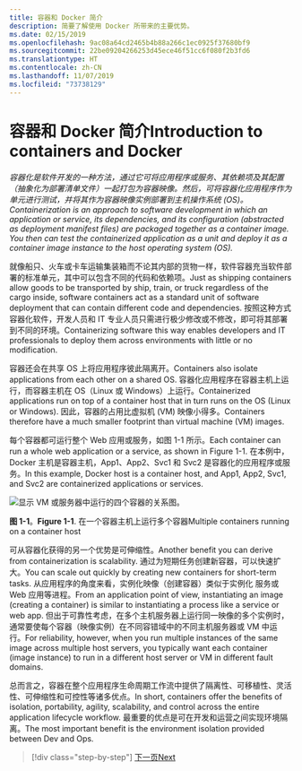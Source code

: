 ```yaml
---
title: 容器和 Docker 简介
description: 简要了解使用 Docker 所带来的主要优势。
ms.date: 02/15/2019
ms.openlocfilehash: 9ac08a64cd2465b4b88a266c1ec0925f37680bf9
ms.sourcegitcommit: 22be09204266253d45ece46f51cc6f080f2b3fd6
ms.translationtype: HT
ms.contentlocale: zh-CN
ms.lasthandoff: 11/07/2019
ms.locfileid: "73738129"
---
```

# <a name="introduction-to-containers-and-docker"></a><span data-ttu-id="36ba8-103">容器和 Docker 简介</span><span class="sxs-lookup"><span data-stu-id="36ba8-103">Introduction to containers and Docker</span></span>

<span data-ttu-id="36ba8-104">*容器化是软件开发的一种方法，通过它可将应用程序或服务、其依赖项及其配置（抽象化为部署清单文件）一起打包为容器映像。然后，可将容器化应用程序作为单元进行测试，并将其作为容器映像实例部署到主机操作系统 (OS)。*</span><span class="sxs-lookup"><span data-stu-id="36ba8-104">*Containerization is an approach to software development in which an application or service, its dependencies, and its configuration (abstracted as deployment manifest files) are packaged together as a container image. You then can test the containerized application as a unit and deploy it as a container image instance to the host operating system (OS).*</span></span>

<span data-ttu-id="36ba8-105">就像船只、火车或卡车运输集装箱而不论其内部的货物一样，软件容器充当软件部署的标准单元，其中可以包含不同的代码和依赖项。</span><span class="sxs-lookup"><span data-stu-id="36ba8-105">Just as shipping containers allow goods to be transported by ship, train, or truck regardless of the cargo inside, software containers act as a standard unit of software deployment that can contain different code and dependencies.</span></span> <span data-ttu-id="36ba8-106">按照这种方式容器化软件，开发人员和 IT 专业人员只需进行极少修改或不修改，即可将其部署到不同的环境。</span><span class="sxs-lookup"><span data-stu-id="36ba8-106">Containerizing software this way enables developers and IT professionals to deploy them across environments with little or no modification.</span></span>

<span data-ttu-id="36ba8-107">容器还会在共享 OS 上将应用程序彼此隔离开。</span><span class="sxs-lookup"><span data-stu-id="36ba8-107">Containers also isolate applications from each other on a shared OS.</span></span> <span data-ttu-id="36ba8-108">容器化应用程序在容器主机上运行，而容器主机在 OS（Linux 或 Windows）上运行。</span><span class="sxs-lookup"><span data-stu-id="36ba8-108">Containerized applications run on top of a container host that in turn runs on the OS (Linux or Windows).</span></span> <span data-ttu-id="36ba8-109">因此，容器的占用比虚拟机 (VM) 映像小得多。</span><span class="sxs-lookup"><span data-stu-id="36ba8-109">Containers therefore have a much smaller footprint than virtual machine (VM) images.</span></span>

<span data-ttu-id="36ba8-110">每个容器都可运行整个 Web 应用或服务，如图 1-1 所示。</span><span class="sxs-lookup"><span data-stu-id="36ba8-110">Each container can run a whole web application or a service, as shown in Figure 1-1.</span></span> <span data-ttu-id="36ba8-111">在本例中，Docker 主机是容器主机，App1、App2、Svc1 和 Svc2 是容器化的应用程序或服务。</span><span class="sxs-lookup"><span data-stu-id="36ba8-111">In this example, Docker host is a container host, and App1, App2, Svc1, and Svc2 are containerized applications or services.</span></span>

![显示 VM 或服务器中运行的四个容器的关系图。](./media/index/multiple-containers-single-host.png)

<span data-ttu-id="36ba8-113">**图 1-1**。</span><span class="sxs-lookup"><span data-stu-id="36ba8-113">**Figure 1-1**.</span></span> <span data-ttu-id="36ba8-114">在一个容器主机上运行多个容器</span><span class="sxs-lookup"><span data-stu-id="36ba8-114">Multiple containers running on a container host</span></span>

<span data-ttu-id="36ba8-115">可从容器化获得的另一个优势是可伸缩性。</span><span class="sxs-lookup"><span data-stu-id="36ba8-115">Another benefit you can derive from containerization is scalability.</span></span> <span data-ttu-id="36ba8-116">通过为短期任务创建新容器，可以快速扩大。</span><span class="sxs-lookup"><span data-stu-id="36ba8-116">You can scale out quickly by creating new containers for short-term tasks.</span></span> <span data-ttu-id="36ba8-117">从应用程序的角度来看，实例化映像（创建容器）类似于实例化 服务或 Web 应用等进程。</span><span class="sxs-lookup"><span data-stu-id="36ba8-117">From an application point of view, instantiating an image (creating a container) is similar to instantiating a process like a service or web app.</span></span> <span data-ttu-id="36ba8-118">但出于可靠性考虑，在多个主机服务器上运行同一映像的多个实例时，通常要使每个容器（映像实例）在不同容错域中的不同主机服务器或 VM 中运行。</span><span class="sxs-lookup"><span data-stu-id="36ba8-118">For reliability, however, when you run multiple instances of the same image across multiple host servers, you typically want each container (image instance) to run in a different host server or VM in different fault domains.</span></span>

<span data-ttu-id="36ba8-119">总而言之，容器在整个应用程序生命周期工作流中提供了隔离性、可移植性、灵活性、可伸缩性和可控性等诸多优点。</span><span class="sxs-lookup"><span data-stu-id="36ba8-119">In short, containers offer the benefits of isolation, portability, agility, scalability, and control across the entire application lifecycle workflow.</span></span> <span data-ttu-id="36ba8-120">最重要的优点是可在开发和运营之间实现环境隔离。</span><span class="sxs-lookup"><span data-stu-id="36ba8-120">The most important benefit is the environment isolation provided between Dev and Ops.</span></span>

>[!div class="step-by-step"]
>[<span data-ttu-id="36ba8-121">下一页</span><span class="sxs-lookup"><span data-stu-id="36ba8-121">Next</span></span>](what-is-docker.md)
